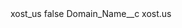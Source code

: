<?xml version="1.0" encoding="UTF-8"?>
<CustomMetadata xmlns="http://soap.sforce.com/2006/04/metadata" xmlns:xsi="http://www.w3.org/2001/XMLSchema-instance" xmlns:xsd="http://www.w3.org/2001/XMLSchema">
    <label>xost_us</label>
    <protected>false</protected>
    <values>
        <field>Domain_Name__c</field>
        <value xsi:type="xsd:string">xost.us</value>
    </values>
</CustomMetadata>
